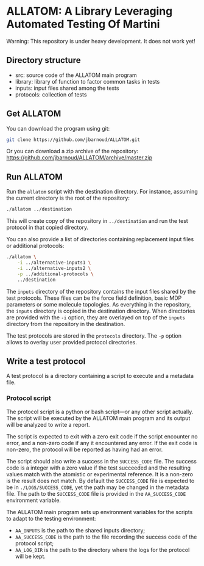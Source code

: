 # ALLATOM: A Library Leveraging Automated Testing Of Martini

Warning: This repository is under heavy development. It does not work yet!

## Directory structure

* src: source code of the ALLATOM main program
* library: library of function to factor common tasks in tests
* inputs: input files shared among the tests
* protocols: collection of tests

## Get ALLATOM

You can download the program using git:

```bash
git clone https://github.com/jbarnoud/ALLATOM.git
```

Or you can download a zip archive of the repository:
<https://github.com/jbarnoud/ALLATOM/archive/master.zip>

## Run ALLATOM

Run the `allatom` script with the destination directory. For instance, assuming
the current directory is the root of the repository:

```bash
./allatom ../destination
```

This will create  copy of the repository in `../destination` and run the test
protocol in that copied directory.

You can also provide a list of directories containing replacement input files
or additional protocols:

```bash
./allatom \
    -i ../alternative-inputs1 \
    -i ../alternative-inputs2 \
    -p ../additional-protocols \
    ../destination
```

The `inputs` directory of the repository contains the input files shared by the
test protocols. These files can be the force field definition, basic MDP
parameters or some molecule topologies. As everything in the repository, the
`inputs` directory is copied in the destination directory. When directories are
provided with the `-i` option, they are overlayed on top of the `inputs`
directory from the repository in the destination.

The test protocols are stored in the `protocols` directory. The `-p` option
allows to overlay user provided protocol directories.

## Write a test protocol

A test protocol is a directory containing a script to execute and a metadata
file.

### Protocol script

The protocol script is a python or bash script—or any other script actually.
The script will be executed by the ALLATOM main program and its output will be
analyzed to write a report.

The script is expected to exit with a zero exit code if the script encounter no
error, and a non-zero code if any it encountered any error. If the exit code is
non-zero, the protocol will be reported as having had an error.

The script should also write a success in the `SUCCESS_CODE` file. The success
code is a integer with a zero value if the test succeeded and the resulting
values match with the atomistic or experimental reference. It is a non-zero is
the result does not match. By default the `SUCCESS_CODE` file is expected to be
in `./LOGS/SUCCESS_CODE`, yet the path may be changed in the metadata file. The
path to the `SUCCESS_CODE` file is provided in the `AA_SUCCESS_CODE`
environment variable.

The ALLATOM main program sets up environment variables for the scripts to adapt
to the testing environment:
* `AA_INPUTS` is the path to the shared inputs directory;
* `AA_SUCCESS_CODE` is the path to the file recording the success code of the
  protocol script;
* `AA_LOG_DIR` is the path to the directory where the logs for the protocol
  will be kept.
